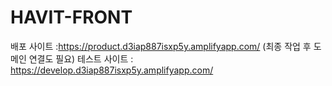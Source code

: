 # HAVIT-FRONT
배포 사이트 :https://product.d3iap887isxp5y.amplifyapp.com/ (최종 작업 후 도메인 연결도 필요)
테스트 사이트 : https://develop.d3iap887isxp5y.amplifyapp.com/
